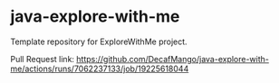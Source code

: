 # java-explore-with-me
Template repository for ExploreWithMe project.

Pull Request link: https://github.com/DecafMango/java-explore-with-me/actions/runs/7062237133/job/19225618044
